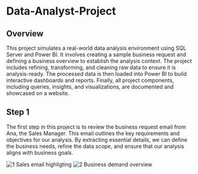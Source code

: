 # Data-Analyst-Project

## Overview
This project simulates a real-world data analysis environment using SQL Server and Power BI. It involves creating a sample business request and defining a business overview to establish the analysis context. The project includes refining, transforming, and cleaning raw data to ensure it is analysis-ready. The processed data is then loaded into Power BI to build interactive dashboards and reports. Finally, all project components, including queries, insights, and visualizations, are documented and showcased on a website.

## Step 1

The first step in this project is to review the business request email from Ana, the Sales Manager. This email outlines the key requirements and objectives for our analysis. By extracting essential details, we can define the business needs, refine the data scope, and ensure that our analysis aligns with business goals. 

![1  Sales email highligting ](https://github.com/user-attachments/assets/bee55633-8e07-46af-b288-e41b0c107535)
![2  Business demand overview](https://github.com/user-attachments/assets/34e54d57-4983-456c-9729-04bc2f9e2e36)
